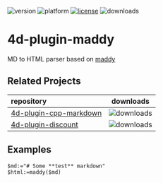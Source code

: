 ![version](https://img.shields.io/badge/version-20%2B-E23089)
![platform](https://img.shields.io/static/v1?label=platform&message=mac-intel%20|%20mac-arm%20|%20win-64&color=blue)
[![license](https://img.shields.io/github/license/miyako/4d-plugin-maddy)](LICENSE)
![downloads](https://img.shields.io/github/downloads/miyako/4d-plugin-maddy/total)

# 4d-plugin-maddy
MD to HTML parser based on [maddy](https://github.com/progsource/maddy)

## Related Projects

|repository|downloads|
|:-|:-:|
|[4d-plugin-cpp-markdown](https://github.com/miyako/4d-plugin-cpp-markdown) |![downloads](https://img.shields.io/github/downloads/miyako/4d-plugin-cpp-markdown/total)|
|[4d-plugin-discount](https://github.com/miyako/4d-plugin-discount) |![downloads](https://img.shields.io/github/downloads/miyako/4d-plugin-discount/total)|

## Examples

```4d
$md:="# Some **test** markdown"
$html:=maddy($md)
```
